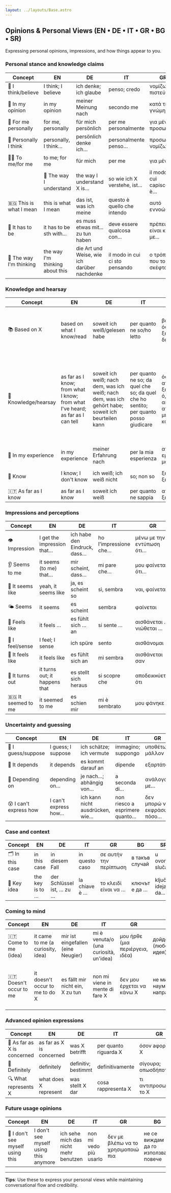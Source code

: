 ```yaml
---
layout: ../layouts/Base.astro
---
```

## Opinions & Personal Views (EN • DE • IT • GR • BG • SR)

Expressing personal opinions, impressions, and how things appear to you.

### Personal stance and knowledge claims
| Concept | EN | DE | IT | GR | BG | SR |
|---|---|---|---|---|---|---|
| 🧠 I think/believe | I think; I believe | ich denke; ich glaube | penso; credo | νομίζω; πιστεύω | мисля; вярвам | mislim; verujem |
| 💭 In my opinion | in my opinion | meiner Meinung nach | secondo me | κατά τη γνώμη μου | според мен | po mom mišljenju |
| 👤 For me personally | for me, personally | für mich persönlich | per me personalmente | για μένα προσωπικά | за мен лично | za mene lično |
| 📌 Personally I think | personally, I think… | persönlich denke ich… | personalmente penso… | προσωπικά νομίζω… | лично мисля… | lično mislim… |
| 🤷‍♂️ To me/for me | to me; for me | für mich | per me | για μένα | за мен | za mene |
| | 🧠 The way I understand | the way I understand X is… | so wie ich X verstehe, ist… | il modo in cui capisco X è… | όπως καταλαβαίνω το X είναι… | както разбирам X е… | kako ja razumem X je... |
| 🇧🇬 This is what I mean | this is what I mean | das ist, was ich meine | questo è quello che intendo | αυτό εννοώ | това имам предвид | to je ono što mislim |
| 🤔 It has to be | it has to be sth with... | es muss etwas mit... zu tun haben | deve essere qualcosa con... | πρέπει να είναι κάτι με... | трябва да е нещо с... | mora da je nešto u vezi sa... |
| 🤔 The way I'm thinking | the way I'm thinking about this | die Art und Weise, wie ich darüber nachdenke | il modo in cui ci sto pensando | ο τρόπος που το σκέφτομαι | начинът, по който мисля за това | način na koji razmišljam o ovome |

### Knowledge and hearsay  
| Concept | EN | DE | IT | GR | BG | SR |
|---|---|---|---|---|---|---|
| 📚 Based on X | based on what I know/read | soweit ich weiß/gelesen habe | per quanto ne so/ho letto | βάσει όσων ξέρω/έχω διαβάσει | доколкото знам/съм чел | na osnovu onoga što znam/čitao sam |
| 🔎 Knowledge/hearsay | as far as I know; from what I know; from what I've heard; as far as I can tell | soweit ich weiß; nach dem, was ich weiß; nach dem, was ich gehört habe; soweit ich beurteilen kann | per quanto ne so; da quel che so; da quel che ho sentito; per quanto posso giudicare | όσο ξέρω; από ό,τι ξέρω; από ό,τι έχω ακούσει; απ' όσο μπορώ να καταλάβω | доколкото знам; от това, което знам; от това, което съм чул; доколкото мога да преценя | koliko ja znam; po onome što znam; po onome što sam čuo; koliko mogu da kažem |
| 📏 In my experience | in my experience | meiner Erfahrung nach | per la mia esperienza | από την εμπειρία μου | според моя опит | po mom iskustvu |
| 🧠 Know | I know; I don't know | ich weiß; ich weiß nicht | so; non so | ξέρω; δεν ξέρω | знам; не знам | znam; ne znam |
| 🇮🇹 As far as I know | as far as I know | soweit ich weiß | per quanto ne sappia | απ' όσο ξέρω | доколкото знам | koliko ja znam |

### Impressions and perceptions
| Concept | EN | DE | IT | GR | BG | SR |
|---|---|---|---|---|---|---|
| 👁️ Impression | I get the impression that… | ich habe den Eindruck, dass… | ho l'impressione che… | μένω με την εντύπωση ότι… | оставам с впечатлението, че… | stičem utisak da... |
| 👂 Seems to me | it seems (to me) that… | mir scheint, dass… | mi pare che… | μου φαίνεται ότι… | ми се струва, че… | čini mi se da... |
| 🤔 It seems like | yeah, it seems like | ja, es scheint so | sì, sembra | ναι, φαίνεται | да, изглежда така | da, čini se tako |
| 🌤️ Seems | it seems | es scheint | sembra | φαίνεται | изглежда | čini se |
| 🫥 Feels like | it feels … | es fühlt sich … an | si sente … | αισθάνεται …; νιώθεται … | усеща се … | oseća se... |
| 👃 I feel/sense | I feel; I sense | ich spüre | sento | αισθάνομαι | усещам | osećam |
| 💭 It feels like | it feels like | es fühlt sich an | mi sembra | αισθάνεται σαν | усеща се като | osećaj je kao |
| 🎲 It turns out | it turns out; it happens that | es stellt sich heraus | si scopre che | αποδεικнύεται ότι | оказва се че | ispada; dešava se da |
| 🇧🇬 It seemed to me | it seemed to me | es schien mir | mi è sembrato | μου φάνηκε | видя ми се/вижда ми се | učinilo mi se |

### Uncertainty and guessing
| Concept | EN | DE | IT | GR | BG | SR |
|---|---|---|---|---|---|---|
| 🤔 I guess/suppose | I guess; I suppose | ich schätze; ich vermute | immagino; suppongo | υποθέτω; μάλλον | предполагам; май | valjda; pretpostavljam |
| 🤷 It depends | it depends | es kommt darauf an | dipende | εξαρτάται | зависи | zavisi |
| 🎯 Depending on | depending on… | je nach…; abhängig von… | a seconda di… | ανάλογα με… | в зависимост от… | u zavisnosti od... |
| 😵 I can't express how | I can't express how… | ich kann nicht ausdrücken, wie… | non riesco a esprimere quanto… | δεν μπορώ να εκφράσω πόσο… | не мога да изразя колко… | ne mogu da izrazim koliko... |

### Case and context
| Concept | EN | DE | IT | GR | BG | SR |
|---|---|---|---|---|---|---|
| 🗂️ In this case | in this case | in diesem Fall | in questo caso | σε αυτήν την περίπτωση | в такъв случай | u ovom slučaju |
| 🔑 Key idea | the key is to … | der Schlüssel ist, … zu … | la chiave è … | το κλειδί είναι να … | ключът е да … | ključna ideja je da... |

### Coming to mind
| Concept | EN | DE | IT | GR | BG | SR |
|---|---|---|---|---|---|---|
| 🇮🇹 Come to me (idea) | it came to me (a curiosity, idea) | mir ist eingefallen (eine Neugier) | mi è venuta/o (una curiosità, un'idea) | μου ήрθε (μια περιέργεια, ιδέα) | дойде ми (любопитство, идея) | sinulo mi je (ideja) |
| 🇮🇹 Doesn't occur to me | it doesn't occur to me to do X | es fällt mir nicht ein, X zu tun | non mi viene in mente di fare X | δεν μου έρχεται να κάνω X | не ми идва наум да направя X | ne pada mi na pamet da uradim X |

### Advanced opinion expressions  
| Concept | EN | DE | IT | GR | BG | SR |
|---|---|---|---|---|---|---|
| 🧠 As far as X is concerned | as far as X is concerned | was X betrifft | per quanto riguarda X | όσον аφορά το X | що се отнася до X | što se tiče X |
| 💯 Definitely | definitely | definitiv; bestimmt | definitivamente | σίγουρα; οπωσδήποτε | определено | definitivno; sigurno |
| 🔍 What represents X | what does X represent | was stellt X dar | cosa rappresenta X | τι αντιπροσωπεύει το X | какво представлява X | šta predstavlja X |

### Future usage opinions
| Concept | EN | DE | IT | GR | BG | SR |
|---|---|---|---|---|---|---|
| 🔮 I don't see myself using this | I don't see myself using this anymore | ich sehe mich das nicht mehr benutzen | non mi vedo più usarlo | δεν με βλέπω να το χρησιμοποιώ πια | не се виждам да го използвам повече | ne vidim sebe da ovo više koristim |

---
**Tips**: Use these to express your personal views while maintaining conversational flow and credibility.